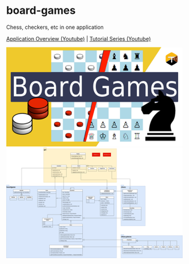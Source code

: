 # board-games
Chess, checkers, etc in one application

[Application Overview (Youtube)](https://youtu.be/DTrA_wI4yWY) | [Tutorial Series (Youtube)](https://www.youtube.com/playlist?list=PLEj_WYZ-VQAMnzWmF9jssAQ9qXcgSza_5)

<img src="BoardGamePreview.png" width=470 > <img src="uml diagrams/board games - chess.png" width=470 >
